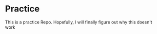 Practice
========

This is a practice Repo. Hopefully, I will finally figure out why this doesn't work
